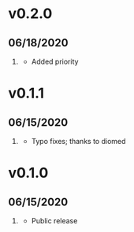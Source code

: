 # v0.2.0
##  06/18/2020

1. [](#new)
    * Added priority
    
# v0.1.1
##  06/15/2020

1. [](#improved)
    * Typo fixes; thanks to diomed
    
# v0.1.0
##  06/15/2020

1. [](#new)
    * Public release
